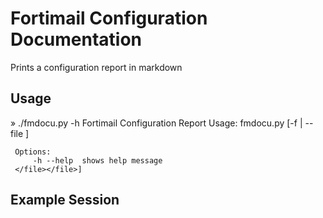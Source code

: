 # Fortimail Configuration Documentation
Prints a configuration report in markdown

## Usage
  » ./fmdocu.py -h
  Fortimail Configuration Report
  Usage:
     fmdocu.py [-f <file> | --file <file>]
     
     Options:
         -h --help  shows help message
     </file></file>]

## Example Session

